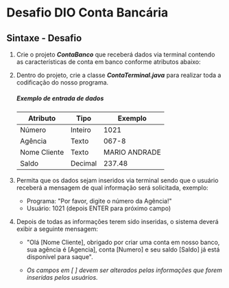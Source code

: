 # Desafio DIO Conta Bancária

## Sintaxe - Desafio

1. Crie o projeto *__ContaBanco__* que receberá dados via terminal contendo as características de conta em banco conforme atributos abaixo:
2. Dentro do projeto, crie a classe *__ContaTerminal.java__* para realizar toda a codificação do nosso programa.

   ##### Exemplo de entrada de dados
   Atributo | Tipo | Exemplo
   -------- | ------- | --------
   Número | Inteiro | 1021
   Agência | Texto | 067-8
   Nome Cliente | Texto | MARIO ANDRADE
   Saldo | Decimal | 237.48

3. Permita que os dados sejam inseridos via terminal sendo que o usuário receberá a mensagem de qual informação será solicitada, exemplo:
    - Programa: "Por favor, digite o número da Agência!"
    - Usuário: 1021 (depois ENTER para próximo campo)

4. Depois de todas as informações terem sido inseridas, o sistema deverá exibir a seguinte mensagem:
    - "Olá [Nome Cliente], obrigado por criar uma conta em nosso banco, sua agência é [Agencia], conta [Numero] e seu saldo [Saldo] já está disponível para saque".

    - *Os campos em [ ] devem ser alterados pelas informações que forem inseridas pelos usuários.*
